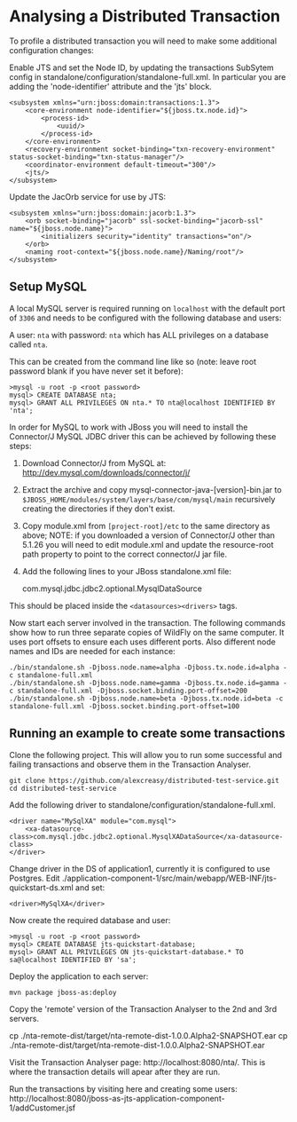 # Analysing a Distributed Transaction

To profile a distributed transaction you will need to make some additional configuration changes:

Enable JTS and set the Node ID, by updating the transactions SubSytem config in standalone/configuration/standalone-full.xml. In particular you are adding the 'node-identifier' attribute
and the 'jts' block.

    <subsystem xmlns="urn:jboss:domain:transactions:1.3">
        <core-environment node-identifier="${jboss.tx.node.id}">
            <process-id>
                <uuid/>
            </process-id>
        </core-environment>
        <recovery-environment socket-binding="txn-recovery-environment" status-socket-binding="txn-status-manager"/>
        <coordinator-environment default-timeout="300"/>
        <jts/>
    </subsystem>

Update the JacOrb service for use by JTS:

    <subsystem xmlns="urn:jboss:domain:jacorb:1.3">
        <orb socket-binding="jacorb" ssl-socket-binding="jacorb-ssl" name="${jboss.node.name}">
            <initializers security="identity" transactions="on"/>
        </orb>
        <naming root-context="${jboss.node.name}/Naming/root"/>
    </subsystem>

## Setup MySQL

A local MySQL server is required running on `localhost` with the default port of `3306` and needs to be configured with the following database and users:

A user: `nta` with password: `nta` which has ALL privileges on a database called `nta`.

This can be created from the command line like so (note: leave root password blank if you have never set it before):

	>mysql -u root -p <root password>
	mysql> CREATE DATABASE nta;
	mysql> GRANT ALL PRIVILEGES ON nta.* TO nta@localhost IDENTIFIED BY 'nta';

In order for MySQL to work with JBoss you will need to install the Connector/J MySQL JDBC driver this can be achieved by following these steps:

1. Download Connector/J from MySQL at: http://dev.mysql.com/downloads/connector/j/
2. Extract the archive and copy mysql-connector-java-[version]-bin.jar to `$JBOSS_HOME/modules/system/layers/base/com/mysql/main` recursively creating the directories if they don't exist.
3. Copy module.xml from `[project-root]/etc` to the same directory as above; NOTE: if you downloaded a version of Connector/J other than 5.1.26 you will need to edit module.xml and update the resource-root path property to point to the correct connector/J jar file.
4. Add the following lines to your JBoss standalone.xml file:

   <driver name="MySqlNonXA" module="com.mysql">
       <datasource-class>com.mysql.jdbc.jdbc2.optional.MysqlDataSource</datasource-class>
   </driver>

This should be placed inside the `<datasources><drivers>` tags.


Now start each server involved in the transaction. The following commands show how to run three separate copies of WildFly on the same computer. It uses port offsets to ensure each uses
different ports. Also different node names and IDs are needed for each instance:

    ./bin/standalone.sh -Djboss.node.name=alpha -Djboss.tx.node.id=alpha -c standalone-full.xml
    ./bin/standalone.sh -Djboss.node.name=gamma -Djboss.tx.node.id=gamma -c standalone-full.xml -Djboss.socket.binding.port-offset=200
    ./bin/standalone.sh -Djboss.node.name=beta -Djboss.tx.node.id=beta -c standalone-full.xml -Djboss.socket.binding.port-offset=100


## Running an example to create some transactions

Clone the following project. This will allow you to run some successful and failing transactions and observe them in the Transaction Analyser.

    git clone https://github.com/alexcreasy/distributed-test-service.git
    cd distributed-test-service

Add the following driver to standalone/configuration/standalone-full.xml.

    <driver name="MySqlXA" module="com.mysql">
        <xa-datasource-class>com.mysql.jdbc.jdbc2.optional.MysqlXADataSource</xa-datasource-class>
    </driver>

Change driver in the DS of application1, currently it is configured to use Postgres. Edit ./application-component-1/src/main/webapp/WEB-INF/jts-quickstart-ds.xml and set:

    <driver>MySqlXA</driver>

Now create the required database and user:

	>mysql -u root -p <root password>
	mysql> CREATE DATABASE jts-quickstart-database;
	mysql> GRANT ALL PRIVILEGES ON jts-quickstart-database.* TO sa@localhost IDENTIFIED BY 'sa';

Deploy the application to each server:

    mvn package jboss-as:deploy

Copy the 'remote' version of the Transaction Analyser to the 2nd and 3rd servers.

  cp ./nta-remote-dist/target/nta-remote-dist-1.0.0.Alpha2-SNAPSHOT.ear <PATH TO DEPLOY DIR ON SERVER2>
  cp ./nta-remote-dist/target/nta-remote-dist-1.0.0.Alpha2-SNAPSHOT.ear <PATH TO DEPLOY DIR ON SERVER3>


Visit the Transaction Analyser page: http://localhost:8080/nta/. This is where the transaction details will apear after they are run.

Run the transactions by visiting here and creating some users: http://localhost:8080/jboss-as-jts-application-component-1/addCustomer.jsf
